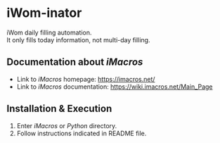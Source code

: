 # iWom-inator
iWom daily filling automation.<br>
It only fills today information, not multi-day filling.<br>

## Documentation about *iMacros*
-	Link to *iMacros* homepage: https://imacros.net/
-	Link to *iMacros* documentation: https://wiki.imacros.net/Main_Page

## Installation & Execution
1. Enter *iMacros* or *Python* directory.<br> 
2. Follow instructions indicated in README file.
